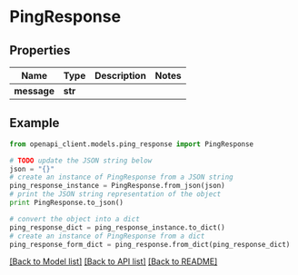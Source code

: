 # PingResponse


## Properties
Name | Type | Description | Notes
------------ | ------------- | ------------- | -------------
**message** | **str** |  | 

## Example

```python
from openapi_client.models.ping_response import PingResponse

# TODO update the JSON string below
json = "{}"
# create an instance of PingResponse from a JSON string
ping_response_instance = PingResponse.from_json(json)
# print the JSON string representation of the object
print PingResponse.to_json()

# convert the object into a dict
ping_response_dict = ping_response_instance.to_dict()
# create an instance of PingResponse from a dict
ping_response_form_dict = ping_response.from_dict(ping_response_dict)
```
[[Back to Model list]](../README.md#documentation-for-models) [[Back to API list]](../README.md#documentation-for-api-endpoints) [[Back to README]](../README.md)


